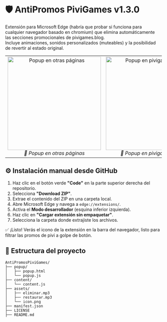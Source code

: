 # 🛡️ AntiPromos PiviGames v1.3.0

Extensión para Microsoft Edge (habría que probar si funciona para cualquier navegador basado en chromium) que elimina automáticamente las secciones promocionales de pivigames.blog.  
Incluye animaciones, sonidos personalizados (muteables) y la posibilidad de revertir al estado original.


<table style="border:none" align="center">
  <tr>
    <td align="center" width="50%">
      <img src="https://i.postimg.cc/FHstwL7z/image.png" alt="Popup en otras páginas" width="300"/><br/>
      <em>🔘 Popup en otras páginas</em>
    </td>
    <td align="center" width="50%">
      <img src="https://i.postimg.cc/J7DzdSSv/image.png" alt="Popup en pivigames.blog" width="300"/><br/>
      <em>🚫 Popup en pivigames.blog</em>
    </td>
  </tr>
</table>


 
## ⚙️ Instalación manual desde GitHub

1. Haz clic en el botón verde **"Code"** en la parte superior derecha del repositorio.
2. Selecciona **"Download ZIP"**.
3. Extrae el contenido del ZIP en una carpeta local.
4. Abre Microsoft Edge y navega a `edge://extensions/`.
5. Activa el **Modo desarrollador** (esquina inferior izquierda).
6. Haz clic en **"Cargar extensión sin empaquetar"**.
7. Selecciona la carpeta donde extrajiste los archivos.

✅ ¡Listo! Verás el icono de la extensión en la barra del navegador, listo para filtrar las promos de pivi a golpe de botón.


 

## 📁 Estructura del proyecto

```text
AntiPromosPiviGames/
├── popup/
│   ├── popup.html
│   └── popup.js
├── content/
│   └── content.js
├── assets/
│   ├── eliminar.mp3
│   ├── restaurar.mp3
│   └── icon.png
├── manifest.json
├── LICENSE
├── README.md
